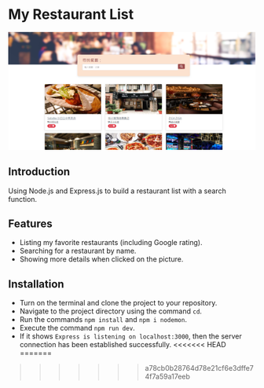 # My Restaurant List
![screenshot](/screenshot/screenshot.png)

## Introduction
Using Node.js and Express.js to build a restaurant list with a search function.

## Features
- Listing my favorite restaurants (including Google rating).
- Searching for a restaurant by name.
- Showing more details when clicked on the picture.

## Installation
- Turn on the terminal and clone the project to your repository.
- Navigate to the project directory using the command `cd`.
- Run the commands `npm install` and `npm i nodemon`.
- Execute the command `npm run dev`.
- If it shows `Express is listening on localhost:3000`, then the server connection has been established successfully.
<<<<<<< HEAD
=======


>>>>>>> a78cb0b28764d78e21cf6e3dffe74f7a59a17eeb
